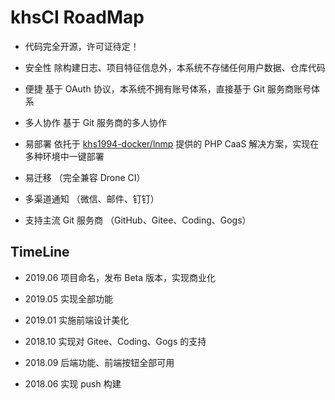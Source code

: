 # khsCI RoadMap

* 代码完全开源，许可证待定！

* 安全性 除构建日志、项目特征信息外，本系统不存储任何用户数据、仓库代码

* 便捷 基于 OAuth 协议，本系统不拥有账号体系，直接基于 Git 服务商账号体系

* 多人协作 基于 Git 服务商的多人协作

* 易部署 依托于 [khs1994-docker/lnmp](https://github.com/khs1994-docker/lnmp) 提供的 PHP CaaS 解决方案，实现在多种环境中一键部署

* 易迁移 （完全兼容 Drone CI）

* 多渠道通知 （微信、邮件、钉钉）

* 支持主流 Git 服务商 （GitHub、Gitee、Coding、Gogs）

## TimeLine

* 2019.06 项目命名，发布 Beta 版本，实现商业化

* 2019.05 实现全部功能

* 2019.01 实施前端设计美化

* 2018.10 实现对 Gitee、Coding、Gogs 的支持

* 2018.09 后端功能、前端按钮全部可用

* 2018.06 实现 push 构建 
